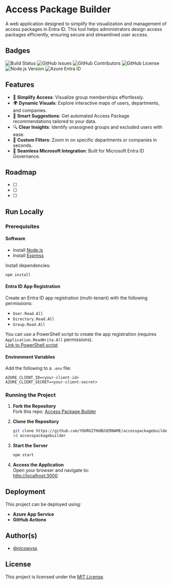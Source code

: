 # Access Package Builder  

A web application designed to simplify the visualization and management of access packages in Entra ID. This tool helps administrators design access packages efficiently, ensuring secure and streamlined user access.  

## Badges  

![Build Status](https://img.shields.io/github/actions/workflow/status/nicowyss/accesspackagebuilder/deploy.yml?label=Build)
![GitHub Issues](https://img.shields.io/github/issues/nicowyss/accesspackagebuilder)
![GitHub Contributors](https://img.shields.io/github/contributors/nicowyss/accesspackagebuilder)
![GitHub License](https://img.shields.io/github/license/nicowyss/accesspackagebuilder)
![Node.js Version](https://img.shields.io/badge/Node.js-20-green)
![Azure Entra ID](https://img.shields.io/badge/Entra%20ID-Supported-purple)

## Features  

- 🚀 **Simplify Access**: Visualize group memberships effortlessly.
- 🌍 **Dynamic Visuals**: Explore interactive maps of users, departments, and companies.
- 🤖 **Smart Suggestions**: Get automated Access Package recommendations tailored to your data.
- 🔍 **Clear Insights**: Identify unassigned groups and excluded users with ease.
- 🎯 **Custom Filters**: Zoom in on specific departments or companies in seconds.
- 🔗 **Seamless Microsoft Integration**: Built for Microsoft Entra ID Governance.  

## Roadmap  

- [ ] 
- [ ] 
- [ ] 

## Run Locally  

### Prerequisites  

#### Software  
- Install [Node.js](https://nodejs.org/)  
- Install [Express](https://expressjs.com/)  

Install dependencies:  
```bash
npm install
```

#### Entra ID App Registration  
Create an Entra ID app registration (multi-tenant) with the following permissions:  
- `User.Read.All`  
- `Directory.Read.All`  
- `Group.Read.All`  

You can use a PowerShell script to create the app registration (requires `Application.ReadWrite.All` permissions).  
[Link to PowerShell script](#)  

#### Environment Variables  
Add the following to a `.env` file:  
```env
AZURE_CLIENT_ID=<your-client-id>
AZURE_CLIENT_SECRET=<your-client-secret>
```

### Running the Project  

1. **Fork the Repository**  
   Fork this repo: [Access Package Builder](https://github.com/nicowyss/accesspackagebuilder.git)  

2. **Clone the Repository**  
   ```bash
   git clone https://github.com/YOURGITHUBUSERNAME/accesspackagebuilder.git
   cd accesspackagebuilder
   ```

3. **Start the Server**  
   ```bash
   npm start
   ```

4. **Access the Application**  
   Open your browser and navigate to:  
   [http://localhost:3000](http://localhost:3000)  

## Deployment  

This project can be deployed using:  
- **Azure App Service**  
- **GitHub Actions**  

## Author(s)  

- [@nicowyss](https://github.com/nicowyss)  

## License  

This project is licensed under the [MIT License](LICENSE).  